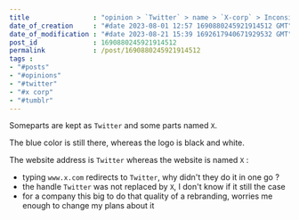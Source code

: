 ```yaml
---
title                : "opinion > `Twitter` > name > `X-corp` > Inconsistant rebranding "
date_of_creation     : "#date 2023-08-01 12:57 1690880245921914512 GMT"
date_of_modification : "#date 2023-08-21 15:39 1692617940671929532 GMT"
post_id              : 1690880245921914512
permalink            : /post/1690880245921914512
tags :
- "#posts"
- "#opinions"
- "#twitter"
- "#x corp"
- "#tumblr"
---
```


Someparts are kept as `Twitter` and some parts named `X`.

The blue color is still there, whereas the logo is black and white.

The website address is `Twitter` whereas the website is named `X` :
- typing `www.x.com` redirects to `Twitter`, why didn't they do it in one go ?
- the handle `Twitter` was not replaced by `X`, I don't know if it still the case
- for a company this big to do that quality of a rebranding, worries me enough to change my plans about it

